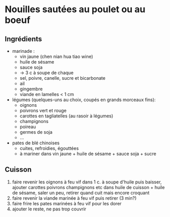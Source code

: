
# Nouilles sautées au poulet ou au boeuf
## Ingrédients
- marinade :
  - vin jaune (chen nian hua tiao wine) 
  - huile de sésame 
  - sauce soja 
  - -> 3 c à soupe de chaque
  - sel, poivre, canelle, sucre et bicarbonate
  - ail 
  - gingembre
  - viande en lamelles < 1 cm
- légumes (quelques-uns au choix, coupés en grands morceaux fins): 
  - oignons
  - poivrons vert et rouge
  - carottes en tagliatelles (au rasoir à légumes)
  - champignons 
  - poireau 
  - germes de soja
  - ...
- pates de blé chinoises 
  - cuites, refroidies, égouttées
  - à mariner dans vin jaune + huile de sésame + sauce soja + sucre

## Cuisson
1. faire revenir les oignons à feu vif dans 1 c. à soupe d'huile puis baisser, ajouter carottes poivrons champignons etc dans huile de cuisson + huile de sésame, saler un peu, retirer quand cuit mais encore croquant
2. faire revenir la viande marinée à feu vif puis retirer (3 min?)
3. faire frire les pates marinées à feu vif pour les dorer
4. ajouter le reste, ne pas trop couvrir
